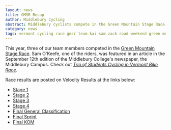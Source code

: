 ```yaml
---
layout: news
title: GMSR Recap
author: Middlebury Cycling
abstract: Middlebury cyclists compete in the Green Mountain Stage Race.
category: news
tags: vermont cycling race gmsr team kai sam zack road weekend green mountain stage race
---
```


This year, three of our team members competed in the [Green Mountain Stage Race](http://gmsr.info). Sam O'Keefe, one of the riders, was featured in an article in the September 12th edition of the Middlebury College's newspaper, the Middlebury Campus. Check out _[Trio of Students Cycling in Vermont Bike Race](http://middleburycampus.com/article/trio-of-students-cycle-in-vermont-bike-race/)_.

Race results are posted on Velocity Results at the links below:

* [Stage 1](http://velocityresults.com/results/466/gmsr-stage-1-warren-vt)
* [Stage 2](http://velocityresults.com/results/468/gmsr-stage-2-moretown-vt)
* [Stage 3](http://velocityresults.com/results/471/gmsr-stage-3-app-gap-vt)
* [Stage 4](http://velocityresults.com/results/472/gmsr-stage-4-burlington-vt)
* [Final General Classification](http://velocityresults.com/results/467/gmsr-gc)
* [Final Sprint](http://velocityresults.com/results/469/gmsr-sprint)
* [Final KOM](http://velocityresults.com/results/470/gmsr-kom)